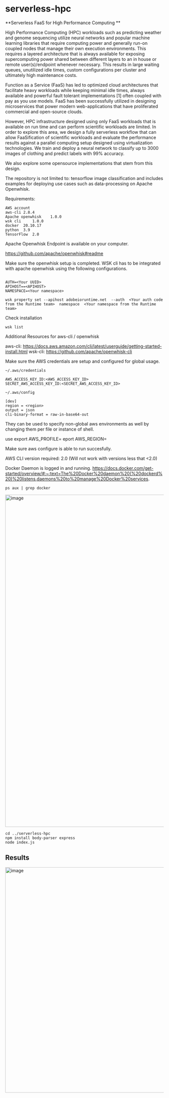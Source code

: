 # serverless-hpc


**Serverless FaaS for High Performance Computing ** 

High Performance Computing (HPC) workloads such as predicting weather and genome sequencing utilize neural networks and popular machine learning libraries that require computing power and generally run-on coupled nodes that manage their own execution environments. This requires a layered architecture that is always available for exposing supercomputing power shared between different layers to an in house or remote user(s)/endpoint whenever necessary. This results in large waiting queues, unutilized idle times, custom configurations per cluster and ultimately high maintenance costs.  

Function as a Service (FaaS) has led to optimized cloud architectures that facilitate heavy workloads while keeping minimal idle times, always available and powerful fault tolerant implementations [1] often coupled with pay as you use models. FaaS has been successfully utilized in designing microservices that power modern web-applications that have proliferated commercial and open-source clouds.

However, HPC infrastructure designed using only FaaS workloads that is available on run time and can perform scientific workloads are limited. In order to explore this area, we design a fully serverless workflow that can allow FaaSification of scientific workloads and evaluate the performance results against a parallel computing setup designed using virtualization technologies. We train and deploy a neural network to classify up to 3000 images of clothing and predict labels with 99% accuracy. 

We also explore some opensource implementations that stem from this design. 

The repository is not limited to: tensorflow image classification and includes examples for deploying use cases such as data-processing on Apache Openwhisk.

Requirements: 

```
AWS account 
aws-cli	2.8.4  
Apache openwhisk	1.0.0 
wsk cli 	1.0.0 
docker	20.10.17 
python	3.9 
TensorFlow 	2.0 
```
Apache Openwhisk Endpoint is available on your computer. 

https://github.com/apache/openwhisk#readme

Make sure the openwhisk setup is completed. WSK cli has to be integrated with apache openwhisk using the following configurations. 

```

AUTH=<Your UUID>
APIHOST==<APIHOST> 
NAMESPACE=<Your namespace>

```

```
wsk property set --apihost adobeioruntime.net  --auth  <Your auth code from the Runtime team>  namespace  <Your namespace from the Runtime team>
```

Check installation

```
wsk list
```

Additional Resources for aws-cli / openwhisk 

aws-cli: https://docs.aws.amazon.com/cli/latest/userguide/getting-started-install.html
wsk-cli: https://github.com/apache/openwhisk-cli

Make sure the AWS credentials are setup and configured for global usage.

```
~/.aws/credentials

AWS_ACCESS_KEY_ID:<AWS_ACCESS_KEY_ID>
SECRET_AWS_ACCESS_KEY_ID:<SECRET_AWS_ACCESS_KEY_ID>

~/.aws/config 

[dev]
region = <region>
output = json
cli-binary-format = raw-in-base64-out
```

They can be used to specify non-global aws environments as well by changing them per file or instance of shell.

use 
export AWS_PROFILE=<profilename>
eport AWS_REGION=<yourprofile region>

Make sure aws configure is able to run succesfully. 

AWS CLI version required: 2.0 (Will not work with versions less that <2.0)


Docker Daemon is logged in and running. 
https://docs.docker.com/get-started/overview/#:~:text=The%20Docker%20daemon%20(%20dockerd%20)%20listens,daemons%20to%20manage%20Docker%20services.

```
ps aux | grep docker 
```
<img width="1057" alt="image" src="https://user-images.githubusercontent.com/38281651/202928806-98f26947-8efd-4ed7-beb7-7134f53f5663.png">

```
cd ../serverless-hpc 
npm install body-parser express 
node index.js
```


## Results

<img width="717" alt="image" src="https://user-images.githubusercontent.com/38281651/202928716-c30a769f-ed09-4d49-bdab-a4fe72a3d158.png">

